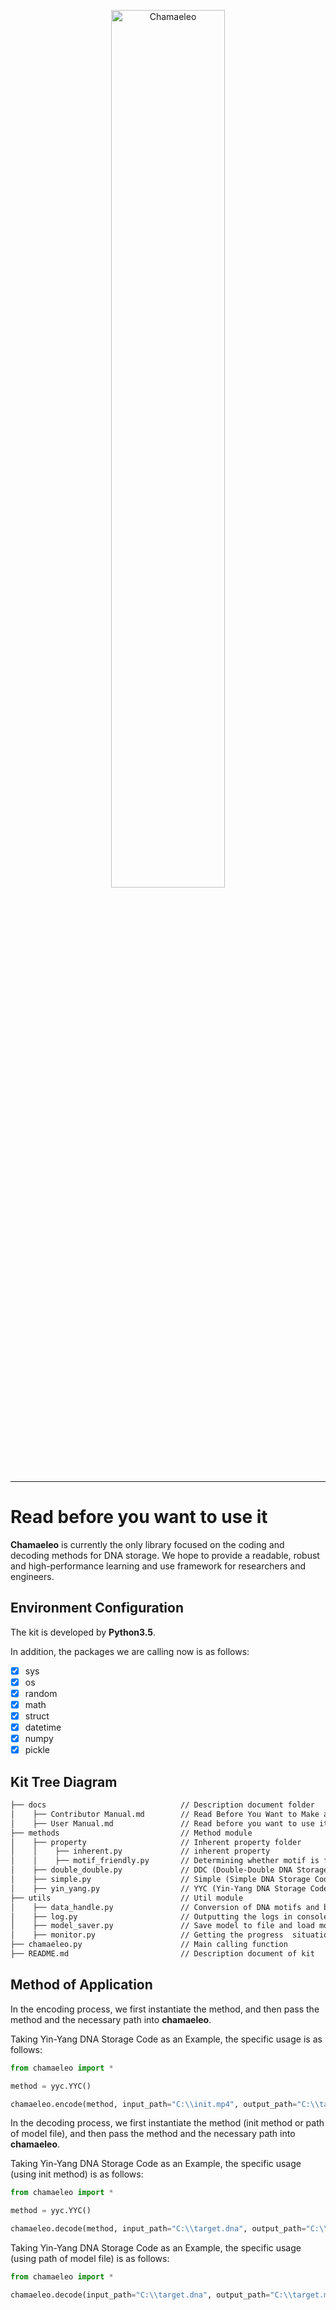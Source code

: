 <p align="center">
<img src="https://github.com/ntpz870817/Chamaeleo/blob/master/logo.png" alt="Chamaeleo" title="Chamaeleo" width="60%"/>
</p>

---

# Read before you want to use it
**Chamaeleo** is currently the only library focused on the coding and decoding methods for DNA storage.
We hope to provide a readable, robust and high-performance learning and use framework for researchers and engineers.

## Environment Configuration
The kit is developed by **Python3.5**.

In addition, the packages we are calling now is as follows:

- [x] sys
- [x] os
- [x] random
- [x] math
- [x] struct
- [x] datetime
- [x] numpy
- [x] pickle

## Kit Tree Diagram
```html
├── docs                              // Description document folder
│    ├── Contributor Manual.md        // Read Before You Want to Make a Contribution
│    ├── User Manual.md               // Read before you want to use it
├── methods                           // Method module
│    ├── property                     // Inherent property folder
│    │    ├── inherent.py             // inherent property
│    │    ├── motif_friendly.py       // Determining whether motif is friendly to sequencing and synthesis
│    ├── double_double.py             // DDC (Double-Double DNA Storage Code)
│    ├── simple.py                    // Simple (Simple DNA Storage Code)
│    ├── yin_yang.py                  // YYC (Yin-Yang DNA Storage Code)
├── utils                             // Util module
│    ├── data_handle.py               // Conversion of DNA motifs and binary document
│    ├── log.py                       // Outputting the logs in console
│    ├── model_saver.py               // Save model to file and load model from file
│    ├── monitor.py                   // Getting the progress  situation and the time left
├── chamaeleo.py                      // Main calling function
├── README.md                         // Description document of kit
```

## Method of Application
In the encoding process, we first instantiate the method, and then pass the method and the necessary path into **chamaeleo**.

Taking Yin-Yang DNA Storage Code as an Example, the specific usage is as follows:

```python
from chamaeleo import *

method = yyc.YYC()

chamaeleo.encode(method, input_path="C:\\init.mp4", output_path="C:\\target.dna", model_path="C:\\yyc.pkl")
```

In the decoding process, we first instantiate the method (init method or path of model file), and then pass the method and the necessary path into **chamaeleo**.

Taking Yin-Yang DNA Storage Code as an Example, the specific usage (using init method) is as follows:

```python
from chamaeleo import *

method = yyc.YYC()

chamaeleo.decode(method, input_path="C:\\target.dna", output_path="C:\\target.mp4")
```

Taking Yin-Yang DNA Storage Code as an Example, the specific usage (using path of model file) is as follows:

```python
from chamaeleo import *

chamaeleo.decode(input_path="C:\\target.dna", output_path="C:\\target.mp4", model_path="C:\\yyc.pkl")
```